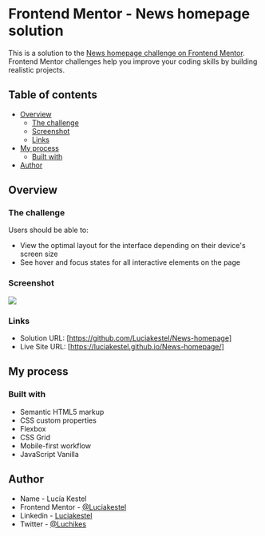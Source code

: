 # Frontend Mentor - News homepage solution

This is a solution to the [News homepage challenge on Frontend Mentor](https://www.frontendmentor.io/challenges/news-homepage-H6SWTa1MFl). Frontend Mentor challenges help you improve your coding skills by building realistic projects.

## Table of contents

- [Overview](#overview)
  - [The challenge](#the-challenge)
  - [Screenshot](#screenshot)
  - [Links](#links)
- [My process](#my-process)
  - [Built with](#built-with)
- [Author](#author)

## Overview

### The challenge

Users should be able to:

- View the optimal layout for the interface depending on their device's screen size
- See hover and focus states for all interactive elements on the page

### Screenshot

![](./screenshot.jpg)

### Links

- Solution URL: [https://github.com/Luciakestel/News-homepage]
- Live Site URL: [https://luciakestel.github.io/News-homepage/]

## My process

### Built with

- Semantic HTML5 markup
- CSS custom properties
- Flexbox
- CSS Grid
- Mobile-first workflow
- JavaScript Vanilla

## Author

- Name - Lucía Kestel
- Frontend Mentor - [@Luciakestel](https://www.frontendmentor.io/profile/Luciakestel)
- Linkedin - [Luciakestel](https://www.linkedin.com/in/lucia-kestel/)
- Twitter - [@Luchikes](https://www.twitter.com/Luchikes)
